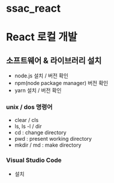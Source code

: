 # ssac_react


# React 로컬 개발

## 소프트웨어 & 라이브러리 설치

- node.js 설치 / 버전 확인
- npm(node package manager) 버전 확인
- yarn 설치 / 버전 확인

### unix / dos 명령어

- clear / cls
- ls, ls -l / dir
- cd : change directory
- pwd : present working directory
- mkdir / md : make directory

### Visual Studio Code

- 설치